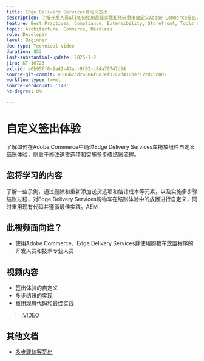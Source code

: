 ```yaml
---
title: Edge Delivery Services自定义签出
description: 了解开发人员Ali如何使用最佳实践和代码重用自定义Adobe Commerce签出，包括交付选项和多步骤签出。​AEM
feature: Best Practices, Compliance, Extensibility, Storefront, Tools and External Services
topic: Architecture, Commerce, Headless
role: Developer
level: Beginner
doc-type: Technical Video
duration: 853
last-substantial-update: 2025-1-2
jira: KT-16723
exl-id: e6b95ff0-9a41-43ac-9f02-c84a70747d64
source-git-commit: e306b2cd26506f6a7ef37c2d416be7172dc3c0d2
workflow-type: tm+mt
source-wordcount: '148'
ht-degree: 0%

---
```


# 自定义签出体验

了解如何在Adobe Commerce中通过Edge Delivery Services车拖放组件自定义结账体验，侧重于修改送货选项和实施多步骤结账流程。

## 您将学习的内容

了解一些示例，通过删除和重新添加送货选项和估计成本等元素，以及实施多步骤结账过程，对Edge Delivery Services购物车在结账体验中的放置进行自定义，同时重用现有代码并遵循最佳实践。&#x200B;AEM

## 此视频面向谁？

* 使用Adobe Commerce、Edge Delivery Services并使用购物车放置程序的开发人员和技术专业人员

## 视频内容

* 签出体验的自定义&#x200B;
* 多步结账的实现&#x200B;
* 重用现有代码和最佳实践

>[!VIDEO](https://video.tv.adobe.com/v/3442650?learn=on)

## 其他文档

* [多步骤访客签出](https://experienceleague.adobe.com/developer/commerce/storefront/dropins/checkout/tutorials/multi-step/)
